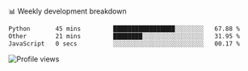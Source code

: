
📊 Weekly development breakdown
<!--START_SECTION:waka-->

```txt
Python       45 mins         █████████████████░░░░░░░░   67.88 %
Other        21 mins         ████████░░░░░░░░░░░░░░░░░   31.95 %
JavaScript   0 secs          ░░░░░░░░░░░░░░░░░░░░░░░░░   00.17 %
```

<!--END_SECTION:waka-->

<img src="https://gpvc.arturio.dev/iqbalfasri" alt="Profile views"/>
